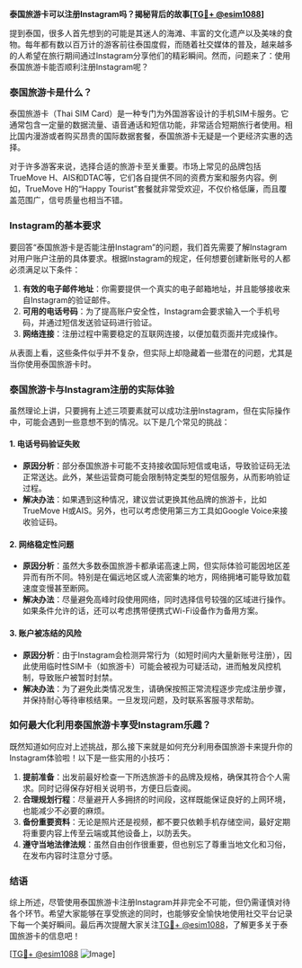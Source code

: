 **泰国旅游卡可以注册Instagram吗？揭秘背后的故事[[TG💪+ @esim1088](https://t.me/s/esim1088)]**

提到泰国，很多人首先想到的可能是其迷人的海滩、丰富的文化遗产以及美味的食物。每年都有数以百万计的游客前往泰国度假，而随着社交媒体的普及，越来越多的人希望在旅行期间通过Instagram分享他们的精彩瞬间。然而，问题来了：使用泰国旅游卡能否顺利注册Instagram呢？

### 泰国旅游卡是什么？

泰国旅游卡（Thai SIM Card）是一种专门为外国游客设计的手机SIM卡服务。它通常包含一定量的数据流量、语音通话和短信功能，非常适合短期旅行者使用。相比国内漫游或者购买昂贵的国际数据套餐，泰国旅游卡无疑是一个更经济实惠的选择。

对于许多游客来说，选择合适的旅游卡至关重要。市场上常见的品牌包括TrueMove H、AIS和DTAC等，它们各自提供不同的资费方案和服务内容。例如，TrueMove H的“Happy Tourist”套餐就非常受欢迎，不仅价格低廉，而且覆盖范围广，信号质量也相当不错。

### Instagram的基本要求

要回答“泰国旅游卡是否能注册Instagram”的问题，我们首先需要了解Instagram对用户账户注册的具体要求。根据Instagram的规定，任何想要创建新账号的人都必须满足以下条件：

1. **有效的电子邮件地址**：你需要提供一个真实的电子邮箱地址，并且能够接收来自Instagram的验证邮件。
2. **可用的电话号码**：为了提高账户安全性，Instagram会要求输入一个手机号码，并通过短信发送验证码进行验证。
3. **网络连接**：注册过程中需要稳定的互联网连接，以便加载页面并完成操作。

从表面上看，这些条件似乎并不复杂，但实际上却隐藏着一些潜在的问题，尤其是当你使用泰国旅游卡时。

### 泰国旅游卡与Instagram注册的实际体验

虽然理论上讲，只要拥有上述三项要素就可以成功注册Instagram，但在实际操作中，可能会遇到一些意想不到的情况。以下是几个常见的挑战：

#### 1. **电话号码验证失败**
   - **原因分析**：部分泰国旅游卡可能不支持接收国际短信或电话，导致验证码无法正常送达。此外，某些运营商可能会限制特定类型的短信服务，从而影响验证过程。
   - **解决办法**：如果遇到这种情况，建议尝试更换其他品牌的旅游卡，比如TrueMove H或AIS。另外，也可以考虑使用第三方工具如Google Voice来接收验证码。

#### 2. **网络稳定性问题**
   - **原因分析**：虽然大多数泰国旅游卡都承诺高速上网，但实际体验可能因地区差异而有所不同。特别是在偏远地区或人流密集的地方，网络拥堵可能导致加载速度变慢甚至断网。
   - **解决办法**：尽量避免高峰时段使用网络，同时选择信号较强的区域进行操作。如果条件允许的话，还可以考虑携带便携式Wi-Fi设备作为备用方案。

#### 3. **账户被冻结的风险**
   - **原因分析**：由于Instagram会检测异常行为（如短时间内大量新账号注册），因此使用临时性SIM卡（如旅游卡）可能会被视为可疑活动，进而触发风控机制，导致账户被暂时封禁。
   - **解决办法**：为了避免此类情况发生，请确保按照正常流程逐步完成注册步骤，并保持耐心等待审核结果。一旦发现问题，及时联系客服寻求帮助。

### 如何最大化利用泰国旅游卡享受Instagram乐趣？

既然知道如何应对上述挑战，那么接下来就是如何充分利用泰国旅游卡来提升你的Instagram体验啦！以下是一些实用的小技巧：

1. **提前准备**：出发前最好检查一下所选旅游卡的品牌及规格，确保其符合个人需求。同时记得保存好相关说明书，方便日后查阅。
2. **合理规划行程**：尽量避开人多拥挤的时间段，这样既能保证良好的上网环境，也能减少不必要的麻烦。
3. **备份重要资料**：无论是照片还是视频，都不要只依赖手机存储空间，最好定期将重要内容上传至云端或其他设备上，以防丢失。
4. **遵守当地法律法规**：虽然自由创作很重要，但也别忘了尊重当地文化和习俗，在发布内容时注意分寸感。

### 结语

综上所述，尽管使用泰国旅游卡注册Instagram并非完全不可能，但仍需谨慎对待各个环节。希望大家能够在享受旅途的同时，也能够安全愉快地使用社交平台记录下每一个美好瞬间。最后再次提醒大家关注[TG💪+ @esim1088](https://t.me/s/esim1088)，了解更多关于泰国旅游卡的信息吧！

[[TG💪+ @esim1088](https://t.me/s/esim1088) ![Image](https://i.postimg.cc/4NQfJmqS/Snipaste-2025-05-13-00-14-12.png)]